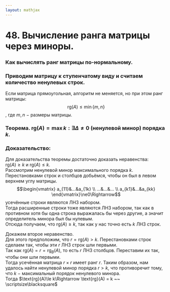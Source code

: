 ```yaml
---  
layout: mathjax  
---  
```

  
# 48. Вычисление ранга матрицы через миноры.  
  
### Как вычислять ранг матрицы по-нормальному.  
  
### Приводим матрицу к ступенчатому виду и считаем количество ненулевых строк.  
Если матрица прямоугольная, алгоритм не меняется, но при этом ранг матрицы: $$\text{rg}(A)\le\min\{m,n\}$$, где $m,n~-~$размеры матрицы.  
  
### Теорема. $\text{rg}(A)=\max k:\exists\Delta\ne0$ (ненулевой минор) порядка $k$.  
  
### Доказательство:  
Для доказательства теоремы достаточно доказать неравенства:  
$\text{rg}(A)\ge k$ и $\text{rg}(A)\le k$.  
Рассмотрим ненулевой минор максимального порядка $k$. Перестановками строк и столбцов добьёмся, чтобы он был в левом верхнем углу матрицы.  
$$\begin{vmatrix}  
a_{11}&...&a_{1k}  
\\  
...&...&...  
\\  
a_{k1}&...&a_{kk}  
\end{vmatrix}\ne0\Rightarrow$$ усечённые строки являются ЛНЗ набором.  
Тогда расширенные строки тоже являются ЛНЗ набором, так как в противном хотя бы одна строка выражалась бы через другие, а значит определитель минора был бы нулевым.  
Отсюда получаем, что $\text{rg}(A)\ge k$, так как у нас точно есть $k$ ЛНЗ строк.  
  
Докажем второе неравенство.  
Для этого предположим, что $r=\text{rg}(A) > k$. Перестановками строк сделаем так, чтобы эти $r$ ЛНЗ строк шли первыми.  
Так как $\text{rg}(A)=r=\text{rg}_В(A)$, то есть $r$ ЛНЗ столбцов. Переставим их так, чтобы они шли первыми.  
Тогда усечённая матрица $r\times r$ имеет ранг $r$. Таким образом, нам удалось найти ненулевой минор порядка $r>k$, что противоречит тому, что $k~-~$максимальный порядок ненулевого минора.  
Тогда $\text{rg}(A)\le k\Rightarrow \text{rg}(A) = k ~~ \scriptsize\blacksquare$  
